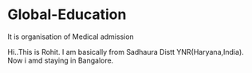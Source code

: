 # Global-Education
It is organisation of Medical admission

Hi..This is Rohit. I am basically from Sadhaura Distt YNR(Haryana,India). Now i amd staying in Bangalore.
